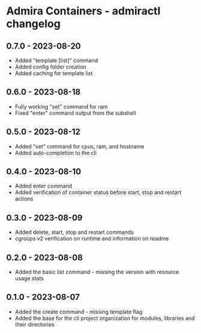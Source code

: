 # Admira Containers - admiractl changelog

## 0.7.0 - 2023-08-20

* Added "template [list]" command
* Added config folder creation
* Added caching for template list

## 0.6.0 - 2023-08-18

* Fully working "set" command for ram
* Fixed "enter" command output from the subshell

## 0.5.0 - 2023-08-12

* Added "set" command for cpus, ram, and hostname
* Added auto-completion to the cli

## 0.4.0 - 2023-08-10

* Added enter command
* Added verification of container status before start, stop and restart actions

## 0.3.0 - 2023-08-09

* Added delete, start, stop and restart commands
* cgroups v2 verification on runtime and information on readme

## 0.2.0 - 2023-08-08

* Added the basic list command - missing the version with resource usage stats

## 0.1.0 - 2023-08-07

* Added the create command - missing template flag
* Added the base for the cli project organization for modules, libraries and their directories